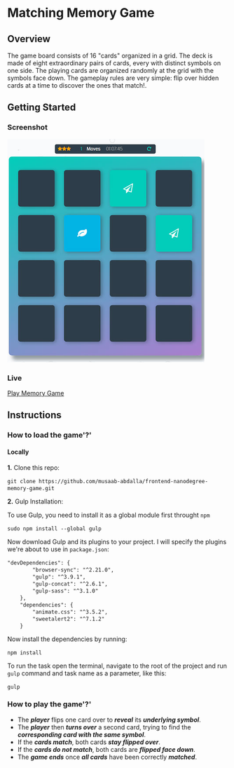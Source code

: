 # Matching Memory Game

## Overview

The game board consists of 16 "cards" organized in a grid. The deck is made of eight extraordinary pairs of cards, every with distinct symbols on one side. The playing cards are organized randomly at the grid with the symbols face down. The gameplay rules are very simple: flip over  hidden cards at a time to discover the ones that match!.

## Getting Started

### Screenshot

![alt text](https://raw.githubusercontent.com/musaab-abdalla/frontend-nanodegree-memory-game/master/screenshot.jpg "Memory game")

### Live

[Play Memory Game](https://musaab-abdalla.github.io/frontend-nanodegree-memory-game)

## Instructions

### How to load the game'?'

#### Locally

**1.** Clone this repo:

```git
git clone https://github.com/musaab-abdalla/frontend-nanodegree-memory-game.git
```

**2.** Gulp Installation:

To use Gulp, you need to install it as a global module first throught `npm`

```npm
sudo npm install --global gulp
```

Now download Gulp and its plugins to your project. I will specify the plugins we're about to use in `package.json`:

```npm
"devDependencies": {
        "browser-sync": "^2.21.0",
        "gulp": "^3.9.1",
        "gulp-concat": "^2.6.1",
        "gulp-sass": "^3.1.0"
    },
    "dependencies": {
        "animate.css": "^3.5.2",
        "sweetalert2": "^7.1.2"
    }
```

Now install the dependencies by running:

```npm
npm install
```

To run the task open the terminal, navigate to the root of the project and run `gulp` command and task name as a parameter, like this:

```gulp
gulp
```

### How to play the game'?'

* The _**player**_ flips one card over to _**reveal**_ its _**underlying symbol**_.
* The _**player**_ then _**turns over**_ a second card, trying to find the _**corresponding card with the same symbol**_.
* If the _**cards match**_, both cards _**stay flipped over**_.
* If the _**cards do not match**_, both cards are _**flipped face down**_.
* The _**game ends**_ once _**all cards**_ have been correctly _**matched**_.
